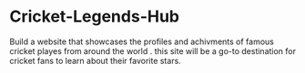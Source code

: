 # Cricket-Legends-Hub
 Build a website that showcases the profiles and achivments of famous cricket playes from around the world . this site will be a go-to destination for cricket fans to learn about their favorite stars.
